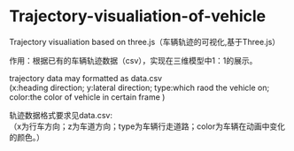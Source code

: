 # Trajectory-visualiation-of-vehicle
Trajectory visualiation based on three.js（车辆轨迹的可视化,基于Three.js）  

作用：根据已有的车辆轨迹数据（csv），实现在三维模型中1：1的展示。  

 trajectory data may formatted as data.csv  
  (x:heading direction; y:lateral direction; type:which raod the vehicle on; color:the color of vehicle in certain frame )  
  
轨迹数据格式要求见data.csv:  
（x为行车方向；z为车道方向；type为车辆行走道路；color为车辆在动画中变化的颜色。）  
